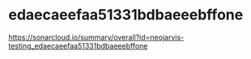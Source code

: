 # edaecaeefaa51331bdbaeeebffone
https://sonarcloud.io/summary/overall?id=neojarvis-testing_edaecaeefaa51331bdbaeeebffone

